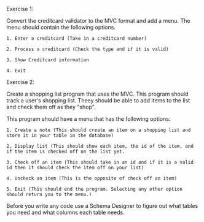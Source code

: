 Exercise 1:

Convert the creditcard validator to the MVC format and add a menu. The menu should contain the following options.

	1. Enter a creditcard (Take in a creditcard number)

	2. Process a creditcard (Check the type and if it is valid)

	3. Show Creditcard information

	4. Exit


Exercise 2:

Create a shopping list program that uses the MVC. This program should track a user's shopping list. Theey should be able to add items to the list and check them off as they "shop".

This program should have a menu that has the following options:

	1. Create a note (This should create an item on a shopping list and store it in your table in the database)

	2. Display list (This should show each item, the id of the item, and if the item is checked off on the list yet.

	3. Check off an item (This should take in an id and if it is a valid id then it should check the item off on your list)

	4. Uncheck an item (This is the opposite of check off an item)

	5. Exit (This should end the program. Selecting any other option should return you to the menu.)

Before you write any code use a Schema Designer to figure out what tables you need and what columns each table needs.